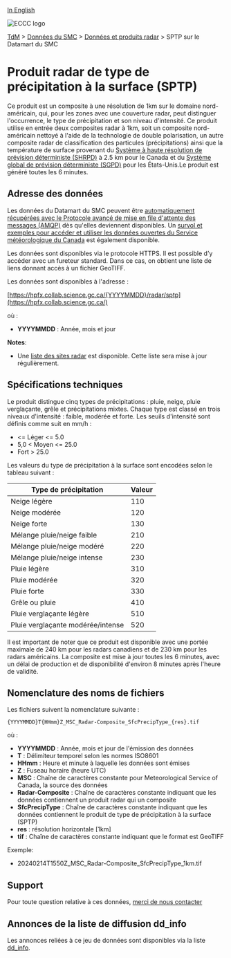 [In English](readme_radar-sptp-datamart_en.md)

![ECCC logo](../../img_eccc-logo.png)

[TdM](../../readme_fr.md) > [Données du SMC](../readme_fr.md) > [Données et produits radar](readme_radar_fr.md) > SPTP sur le Datamart du SMC

# Produit radar de type de précipitation à la surface (SPTP)

Ce produit est un composite à une résolution de 1km sur le domaine nord-américain, qui, pour les zones avec une couverture radar, peut distinguer l'occurrence, le type de précipitation et son niveau d'intensité. Ce produit utilise en entrée deux composites radar à 1km, soit un composite nord-américain nettoyé à l'aide de la technologie de double polarisation, un autre composite radar de classification des particules (précipitations) ainsi que la température de surface provenant du [Système à haute résolution de prévision déterministe (SHRPD)](../nwp_hrdps/readme_hrdps_fr.md) à 2.5 km pour le Canada et du [Système global de prévision déterministe (SGPD)](../nwp_gdps/readme_gdps_fr.md) pour les États-Unis.Le produit est généré toutes les 6 minutes.

## Adresse des données 

Les données du Datamart du SMC peuvent être [automatiquement récupérées avec le Protocole avancé de mise en file d'attente des messages (AMQP)](../../msc-datamart/amqp_fr.md) dès qu'elles deviennent disponibles. Un [survol et exemples pour accéder et utiliser les données ouvertes du Service météorologique du Canada](../../usage/readme_fr.md) est également disponible.

Les données sont disponibles via le protocole HTTPS. Il est possible d’y accéder avec un fureteur standard. Dans ce cas, on obtient une liste de liens donnant accès à un fichier GeoTIFF.

Les données sont disponibles à l'adresse :

[https://hpfx.collab.science.gc.ca/{YYYYMMDD}/radar/sptp](https://hpfx.collab.science.gc.ca/)

où :

* __YYYYMMDD__ : Année, mois et jour

__Notes__: 

* Une [liste des sites radar](https://collaboration.cmc.ec.gc.ca/cmc/cmos/public_doc/msc-data/obs_radar/radars_list.pdf) est disponible. Cette liste sera mise à jour régulièrement.

## Spécifications techniques

Le produit distingue cinq types de précipitations : pluie, neige, pluie verglaçante, grêle et précipitations mixtes. Chaque type est classé en trois niveaux d'intensité : faible, modérée et forte. Les seuils d'intensité sont définis comme suit en mm/h :

* <= Léger <= 5.0
* 5,0 < Moyen <= 25.0
* Fort > 25.0

Les valeurs du type de précipitation à la surface sont encodées selon le tableau suivant :

| Type de précipitation | Valeur |
| ------ | ------ |
| Neige légère | 110 |
| Neige modérée | 120 | 
| Neige forte | 130 |
| Mélange pluie/neige faible | 210 |
| Mélange pluie/neige modéré | 220 |
| Mélange pluie/neige intense | 230 |
| Pluie légère | 310 | 
| Pluie modérée | 320 | 
| Pluie forte | 330 |
| Grêle ou pluie | 410 |
| Pluie verglaçante légère | 510 |   
| Pluie verglaçante modérée/intense | 520 |

Il est important de noter que ce produit est disponible avec une portée maximale de 240 km pour les radars canadiens et de 230 km pour les radars américains. La composite est mise à jour toutes les 6 minutes, avec un délai de production et de disponibilité d'environ 8 minutes après l'heure de validité.

## Nomenclature des noms de fichiers

Les fichiers suivent la nomenclature suivante :

`{YYYYMMDD}T{HHmm}Z_MSC_Radar-Composite_SfcPrecipType_{res}.tif`

où :

* __YYYYMMDD__ : Année, mois et jour de l'émission des données
* __T__ : Délimiteur temporel selon les normes ISO8601
* __HHmm__ : Heure et  minute à laquelle les données sont émises
* __Z__ : Fuseau horaire (heure UTC)
* __MSC__ : Chaîne de caractères constante pour Meteorological Service of Canada, la source des données
* __Radar-Composite__ : Chaîne de caractères constante indiquant que les données contiennent un produit radar qui un composite
* __SfcPrecipType__ : Chaîne de caractères constante indiquant que les données contiennent le produit de type de précipitation à la surface (SPTP)
* __res__ : résolution horizontale [1km]
* __tif__ : Chaîne de caractères constante indiquant que le format est GeoTIFF

Exemple:

* 20240214T1550Z_MSC_Radar-Composite_SfcPrecipType_1km.tif

## Support

Pour toute question relative à ces données, [merci de nous contacter](https://meteo.gc.ca/mainmenu/contact_us_f.html)

## Annonces de la liste de diffusion dd_info 

Les annonces reliées à ce jeu de données sont disponibles via la liste [dd_info](https://comm.collab.science.gc.ca/mailman3/postorius/lists/dd_info/).
